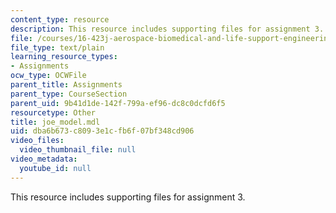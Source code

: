 ```yaml
---
content_type: resource
description: This resource includes supporting files for assignment 3.
file: /courses/16-423j-aerospace-biomedical-and-life-support-engineering-spring-2006/dba6b673c8093e1cfb6f07bf348cd906_joe_model.mdl
file_type: text/plain
learning_resource_types:
- Assignments
ocw_type: OCWFile
parent_title: Assignments
parent_type: CourseSection
parent_uid: 9b41d1de-142f-799a-ef96-dc8c0dcfd6f5
resourcetype: Other
title: joe_model.mdl
uid: dba6b673-c809-3e1c-fb6f-07bf348cd906
video_files:
  video_thumbnail_file: null
video_metadata:
  youtube_id: null
---
```

This resource includes supporting files for assignment 3.